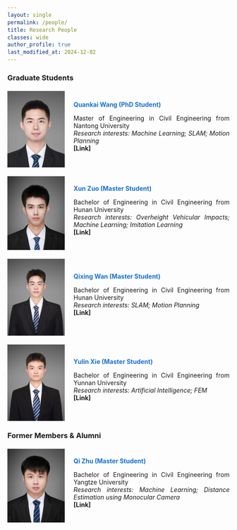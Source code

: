 ```yaml
---
layout: single
permalink: /people/
title: Research People
classes: wide
author_profile: true
last_modified_at: 2024-12-02
---
```


### Graduate Students
<div style="display: flex; align-items: center; margin-top: 20px; margin-bottom: 20px;">
  <img src="/web_resources\people\wqk.jpg" style="flex-shrink: 0; width: 130px; margin-right: 20px;"/>
  <div style="text-align: justify;">
    <span style="color:#1772d0; display: block; margin-bottom: 10px;">
      <b>Quankai Wang (PhD Student)</b>
    </span>
    <p>
      Master of Engineering in Civil Engineering from Nantong University
      <br/>   
      <i>Research interests: Machine Learning; SLAM; Motion Planning</i>   
      <br/>
      <b>[Link]</b>      
    </p>
  </div>
</div>

<div style="display: flex; align-items: center; margin-top: 20px; margin-bottom: 20px;">
  <img src="/web_resources\people\zuoxun.png" style="flex-shrink: 0; width: 130px; margin-right: 20px;"/>
  <div style="text-align: justify;">
    <span style="color:#1772d0; display: block; margin-bottom: 10px;">
      <b>Xun Zuo (Master Student)</b>
    </span>
    <p>
      Bachelor of Engineering in Civil Engineering from Hunan University
      <br/>   
      <i>Research interests: Overheight Vehicular Impacts; Machine Learning; Imitation Learning</i>   
      <br/>
      <b>[Link]</b></a>       
    </p>
  </div>
</div>



<div style="display: flex; align-items: center; margin-top: 20px; margin-bottom: 20px;">
  <img src="/web_resources\people\wqx.jpg" style="flex-shrink: 0; width: 130px; margin-right: 20px;"/>
  <div style="text-align: justify;">
    <span style="color:#1772d0; display: block; margin-bottom: 10px;">
      <b>Qixing Wan (Master Student)</b>
    </span>
    <p>
      Bachelor of Engineering in Civil Engineering from Hunan University
      <br/>   
      <i>Research interests: SLAM; Motion Planning</i>   
      <br/>
      <b>[Link]</b>     
    </p>
  </div>
</div>

<div style="display: flex; align-items: center; margin-top: 20px; margin-bottom: 20px;">
  <img src="/web_resources\people\xieyulin.jpg" style="flex-shrink: 0; width: 130px; margin-right: 20px;"/>
  <div style="text-align: justify;">
    <span style="color:#1772d0; display: block; margin-bottom: 10px;">
      <b>Yulin Xie (Master Student)</b>
    </span>
    <p>
      Bachelor of Engineering in Civil Engineering from Yunnan University
      <br/>   
      <i>Research interests: Artificial Intelligence; FEM</i>   
      <br/>
      <b>[Link]</b>     
    </p>
  </div>
</div>

### Former Members & Alumni

<div style="display: flex; align-items: center; margin-top: 20px; margin-bottom: 20px;">
  <img src="/web_resources\people\zhuqi.png" style="flex-shrink: 0; width: 130px; margin-right: 20px;"/>
  <div style="text-align: justify;">
    <span style="color:#1772d0; display: block; margin-bottom: 10px;">
      <b>Qi Zhu (Master Student)</b>
    </span>
    <p>
      Bachelor of Engineering in Civil Engineering from Yangtze University
      <br/>   
      <i>Research interests: Machine Learning; Distance Estimation using Monocular Camera</i>   
      <br/>
      <b>[Link]</b></a>       
    </p>
  </div>
</div>

<!-- How to add link 
      <a href="https://www.dengteam.com/index.php?m=content&c=index&a=show&catid=31&id=227"><b>[Link]</b></a> 
-->